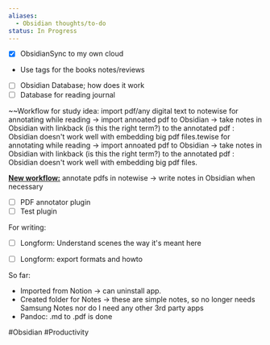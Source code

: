 ```yaml
---
aliases:
  - Obsidian thoughts/to-do
status: In Progress
---
```

- [x] ObsidianSync to my own cloud
- Use tags for the books notes/reviews

- [ ] Obsidian Database; how does it work
- [ ] Database for reading journal 

~~Workflow for study idea: import pdf/any digital text to notewise for annotating while reading -> import annoated pdf to Obsidian -> take notes in Obsidian with linkback (is this the right term?) to the annotated pdf : Obsidian doesn't work well with embedding big pdf files.tewise for annotating while reading -> import annoated pdf to Obsidian -> take notes in Obsidian with linkback (is this the right term?) to the annotated pdf : Obsidian doesn't work well with embedding big pdf files.

**<u>New workflow:</u>** annotate pdfs in notewise -> write notes in Obsidian when necessary

- [ ] PDF annotator plugin
- [ ] Test plugin 

For writing: 
- [ ] Longform: Understand scenes the way it's meant here
- [ ] Longform: export formats and howto


So far: 
- Imported from Notion -> can uninstall app.  
- Created folder for Notes -> these are simple notes, so no longer needs Samsung Notes nor do I need any other 3rd party apps 
- Pandoc: .md to .pdf is done



#Obsidian #Productivity 






